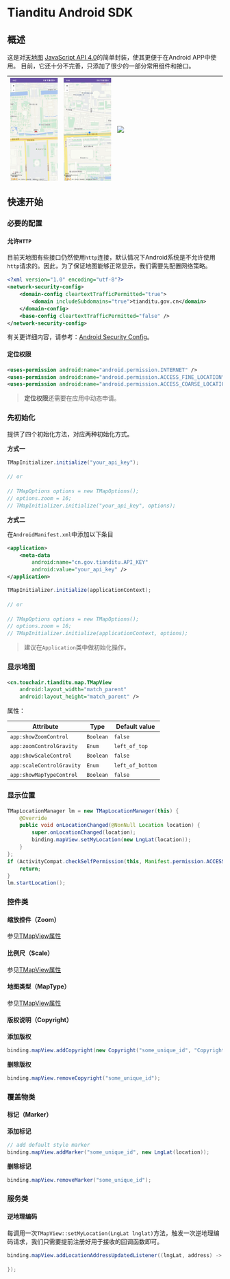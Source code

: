 # Tianditu Android SDK

## 概述
这是对[天地图](https://www.tianditu.gov.cn/) [JavaScript API 4.0](http://lbs.tianditu.gov.cn/api/js4.0/guide.html)的简单封装，使其更便于在Android APP中使用。 目前，它还十分不完善，只添加了很少的一部分常用组件和接口。

| <img src="./Screenshots/Screenshot_20250305_164256.png" width=240 align=left /> | <img src="./Screenshots/Screenshot_20250305_164448.png" width=240 align=left /> | <img src="./Screenshots/Screenshot_20250305_165352.png" width=240 align=left /> |
| :----------------------------------------------------------- | ------------------------------------------------------------ | ------------------------------------------------------------ |

## 快速开始

### 必要的配置

#### 允许`HTTP`

目前天地图有些接口仍然使用`http`连接，默认情况下Android系统是不允许使用`http`请求的。因此，为了保证地图能够正常显示，我们需要先配置网络策略。

```xml
<?xml version="1.0" encoding="utf-8"?>
<network-security-config>
    <domain-config cleartextTrafficPermitted="true">
        <domain includeSubdomains="true">tianditu.gov.cn</domain>
    </domain-config>
    <base-config cleartextTrafficPermitted="false" />
</network-security-config>
```
有关更详细内容，请参考：[Android Security Config](https://developer.android.com/privacy-and-security/security-config)。

#### 定位权限

```xml
<uses-permission android:name="android.permission.INTERNET" />
<uses-permission android:name="android.permission.ACCESS_FINE_LOCATION" />
<uses-permission android:name="android.permission.ACCESS_COARSE_LOCATION" />
```

> **定位权限**还需要在应用中动态申请。

### 先初始化

提供了四个初始化方法，对应两种初始化方式。

**方式一**

```java
TMapInitializer.initialize("your_api_key");

// or

// TMapOptions options = new TMapOptions();
// options.zoom = 16;
// TMapInitializer.initialize("your_api_key", options);
```

**方式二**

在`AndroidManifest.xml`中添加以下条目
```xml
<application>
    <meta-data
        android:name="cn.gov.tianditu.API_KEY"
        android:value="your_api_key" />
</application>
```

```java
TMapInitializer.initialize(applicationContext);

// or

// TMapOptions options = new TMapOptions();
// options.zoom = 16;
// TMapInitializer.initialize(applicationContext, options);
```

> 建议在`Application`类中做初始化操作。

### 显示地图

```xml
<cn.touchair.tianditu.map.TMapView
    android:layout_width="match_parent"
    android:layout_height="match_parent" />
```

属性：

| Attribute                 | Type      | Default value    |
| ------------------------- | --------- | ---------------- |
| `app:showZoomControl`     | `Boolean` | `false`          |
| `app:zoomControlGravity`  | `Enum`    | `left_of_top`    |
| `app:showScaleControl`    | `Boolean` | `false`          |
| `app:scaleControlGravity` | `Enum`    | `left_of_bottom` |
| `app:showMapTypeControl`  | `Boolean` | `false`          |

### 显示位置

```java
TMapLocationManager lm = new TMapLocationManager(this) {
    @Override
    public void onLocationChanged(@NonNull Location location) {
        super.onLocationChanged(location);
        binding.mapView.setMyLocation(new LngLat(location));
    }
};
if (ActivityCompat.checkSelfPermission(this, Manifest.permission.ACCESS_FINE_LOCATION) != PackageManager.PERMISSION_GRANTED) {
    return;
}
lm.startLocation();
```

### 控件类

#### 缩放控件（Zoom）

参见[TMapView属性](#显示地图)

#### 比例尺（Scale）

参见[TMapView属性](#显示地图)

#### 地图类型（MapType）

参见[TMapView属性](#显示地图)

#### 版权说明（Copyright）

**添加版权**

```java
binding.mapView.addCopyright(new Copyright("some_unique_id", "Copyright (C) 2022 Tianditu. All rights reserved."));
```

**删除版权**

```java
binding.mapView.removeCopyright("some_unique_id");
```

### 覆盖物类

#### 标记（Marker）

**添加标记**

```java
// add default style marker
binding.mapView.addMarker("some_unique_id", new LngLat(location));
```

**删除标记**

```java
binding.mapView.removeMarker("some_unique_id");
```

### 服务类

#### 逆地理编码

每调用一次`TMapView::setMyLocation(LngLat lnglat)`方法，触发一次逆地理编码请求，我们只需要提前注册好用于接收的回调函数即可。

```java
binding.mapView.addLocationAddressUpdatedListener((lngLat, address) -> {
    
});
```

